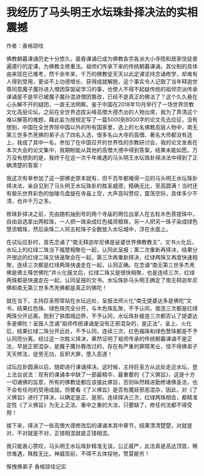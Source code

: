 # 我经历了马头明王水坛珠卦择决法的实相震撼

作者：香格琼哇

佛教朝暮课诵历史十分悠久，晨昏课诵已成为佛教各宗各派大小寺院和居家信徒普遍遵行的定课，为佛教主修重法。祖师们传承下来的传统朝暮课诵，其仪制的具体由来现在已难考，然千余年来，千万的佛教徒天天以此定课坚持念诵修学，却难有人得到受用，更谈不上功德增长、获得成就解脱，这个事实令人记取了当年释迦世尊同意魔子魔孙进入僧团穿袈裟学习的事，也使人不得不起疑传统的祖师宗派传承课诵是不是早已被魔子魔孙混进僧团篡改，已经不是真正的佛法了？这个久久悬在心头解不开的疑团，一直无法明察。鉴于中国在2018年10月举行了一场世界宗教文化高层论坛，之前在全世界选拔尖峰高僧大德杰出的人物出席，我为了弄清这个难以解答的难题，藉此妄为按规定写了一篇5000到8000字的论文先去应征，没有想到，中国在全世界除中国以外的所有国家里，选上的七名佛教高层人物中，南无第三世多杰羌佛的弟子占了四名入选，很多名山大寺的高僧、著名大师都没有选上，我成了其中一名，参加了在中国召开的世界性的宗教研讨会，我的论文发表在本次大会的论文集中，我期盼能从其他的高僧大德中得到答案，结果未能如愿。万万没有想到的是，我终于在这一次千年难遇的马头明王水坛珠卦择决法中得到了正确清楚的答案！

我这次有幸参加了这一部佛史原本就有、但千百年都难得一见的马头明王水坛珠卦择决法，亲自见到了马头明王水坛珠卦的胜圣威德，精确无比，至高圆满！当时还有极乐世界彩色的伽陵鸟盘旋在寺庙上空，大声高叫赞叹，震荡空际，具体多少不清，也许千万之多。

修珠卦择决之前，先由随机抽到号的两个寺庙的两位出家人在五粒木色菩提珠中，自由自选拿出两粒珠，一人把一珠染成红色福资粮珠，另一人把另一珠子染成绿色慧资粮珠，然后染珠二人将五粒珠子全数放入水坛城中，浮在水面上。

在试坛应卦时，首先念诵了“南无释迦牟尼佛是娑婆世界佛教教主”，文书火化后，水坛上的红绿二珠当下福慧相聚在一起，认同此呈报；第二次重新再择决，结果分开很远的红绿二珠又快速聚会在一起，第三次再重新择决，红绿两珠又再度快速相聚，连续三次都是红绿两珠快速走在一起，认同正确。在念诵“南无第三世多杰羌佛是佛土降世佛陀”并火化报文后，红绿二珠又是很快相聚，也是连续三次，红绿两珠都是快速走在一起，认同呈报的文书。水坛珠卦马头明王确定了南无释迦牟尼佛和南无第三世多杰羌佛都是真正的佛陀！

就在当下，主持巨圣照常站在水坛远处，呈报法师火化“南无提婆达多是佛陀”文书，结果红色珠、绿色珠完全分开，与木色珠乱聚，不予认同，接连三次都是红绿两珠分开远离，跑到了铁围城边界，不予认同，水坛珠卦接连三次都否认了提婆达多是佛陀！呈报人念诵“祖师传统课诵是没有正邪混杂的，是正法”，呈上、火化后，结果红绿二珠分开远处，不予认同，连续三次，红色福珠和绿色慧珠都是不予认同而分离。经过这一次胜义择决，果然证明了祖师传承的传统朝暮课诵不是正法，早就正邪混杂，是魔子魔孙篡改过的，存在有严重的罪障黑业，怪不得佛弟子天天修法，徒劳无功，反积大罪，堕入恶道！

试坛应卦圆满以后，随即进行课诵择决。这时候，主持巨圣方从远处走近水坛，登上法台说法：现有的课诵本中缺了一部最精华、最重要的《了义佛旨》，这是十方一切诸佛的旨意，所有的佛教徒都应该接此佛旨，否则纵然精进勤修诸佛圣法，也不会有任何的受用成就。但要看《了义佛旨》是否有魔妖邪恶混杂，因此，对《了义佛旨》进行了择决，以确定是正、是邪。连续择决三次，红绿两珠相会，都精准定性《了义佛旨》为无上正法、重中之重的大法，只要缺了，修任何法都不得受用！

接下来，择决了一些高僧大德修改后的课诵本其中章节，结果清清楚楚，对就是对，不对就是不对，正错相混就是正错相混。

我只能衷心赞叹，马头明王水坛珠卦精准无误，公正威严，此法真是高达顶首，稀世难遇，殊胜无比，神威现前，不得不五体投地，赞莫能穷！

惭愧佛弟子  香格琼哇记实
